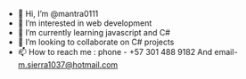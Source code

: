 - 👋 Hi, I’m @mantra0111
- 👀 I’m interested in web development 
- 🌱 I’m currently learning javascript and C#
- 💞️ I’m looking to collaborate on C# projects
- 📫 How to reach me :  phone - +57 301 488 9182 And email- m.sierra1037@hotmail.com 

<!---
mantra0111/mantra0111 is a ✨ special ✨ repository because its `README.md` (this file) appears on your GitHub profile.
You can click the Preview link to take a look at your changes.
--->
